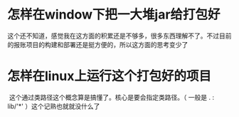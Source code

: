 # 怎样在window下把一大堆jar给打包好

​	这个还不知道，感觉我在这方面的积累还是不够多，很多东西理解不了。不过目前的报账项目的构建和部署还是挺方便的，所以这方面的思考变少了



# 怎样在linux上运行这个打包好的项目

​	这个通过类路径这个概念算是搞懂了。核心是要会指定类路径。（ 一般是 .  :   lib/'*'  ）这个记熟也就就没什么了